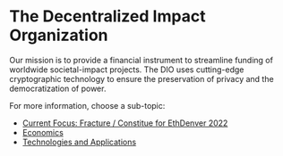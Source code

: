 # The Decentralized Impact Organization

Our mission is to provide a financial instrument to streamline funding of worldwide societal-impact
projects. The DIO uses cutting-edge cryptographic technology to ensure the preservation of privacy
and the democratization of power.

For more information, choose a sub-topic:

- [Current Focus: Fracture / Constitue for EthDenver 2022](./current-focus.md)
- [Economics](./economics.md)
- [Technologies and Applications](./technology.md)
